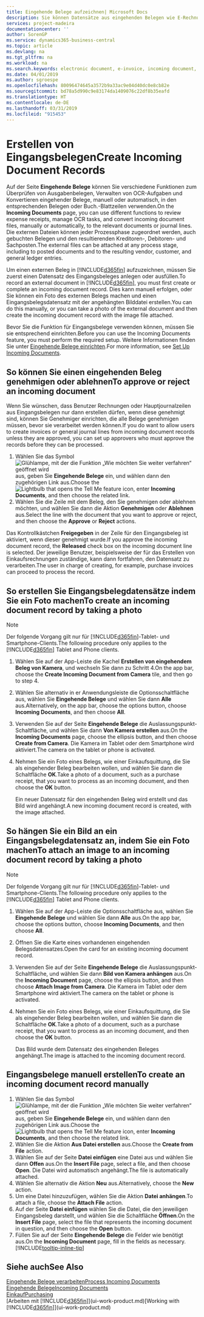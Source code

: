 ```yaml
---
title: Eingehende Belege aufzeichnen| Microsoft Docs
description: Sie können Datensätze aus eingehenden Belegen wie E-Rechnungen erstellenn und OCR-Aufgaben, eCommerce und Belegaustausch verwalten.
services: project-madeira
documentationcenter: ''
author: SorenGP
ms.service: dynamics365-business-central
ms.topic: article
ms.devlang: na
ms.tgt_pltfrm: na
ms.workload: na
ms.search.keywords: electronic document, e-invoice, incoming document, OCR, ecommerce, document exchange, import invoice
ms.date: 04/01/2019
ms.author: sgroespe
ms.openlocfilehash: 80096474645a3572b9a33ac9e04d40dc0e8cb82e
ms.sourcegitcommit: bd78a5d990c9e83174da1409076c22df8b35eafd
ms.translationtype: HT
ms.contentlocale: de-DE
ms.lasthandoff: 03/31/2019
ms.locfileid: "915453"
---
```

# <a name="create-incoming-document-records"></a><span data-ttu-id="6b866-103">Erstellen von Eingangsbelegen</span><span class="sxs-lookup"><span data-stu-id="6b866-103">Create Incoming Document Records</span></span>
<span data-ttu-id="6b866-104">Auf der Seite **Eingehende Belege** können Sie verschiedene Funktionen zum Überprüfen von Ausgabenbelegen, Verwalten von OCR-Aufgaben und Konvertieren eingehender Belege, manuell oder automatisch, in den entsprechenden Belegen oder Buch.-Blattzeilen verwenden.</span><span class="sxs-lookup"><span data-stu-id="6b866-104">On the **Incoming Documents** page, you can use different functions to review expense receipts, manage OCR tasks, and convert incoming document files, manually or automatically, to the relevant documents or journal lines.</span></span> <span data-ttu-id="6b866-105">Die externen Dateien können jeder Prozessphase zugeordnet werden, auch gebuchten Belegen und den resultierenden Kreditoren-, Debitoren- und Sachposten.</span><span class="sxs-lookup"><span data-stu-id="6b866-105">The external files can be attached at any process stage, including to posted documents and to the resulting vendor, customer, and general ledger entries.</span></span>

<span data-ttu-id="6b866-106">Um einen externen Beleg in [!INCLUDE[d365fin](includes/d365fin_md.md)] aufzuzeichnen, müssen Sie zuerst einen Datensatz des Eingangsbeleges anlegen oder ausfüllen.</span><span class="sxs-lookup"><span data-stu-id="6b866-106">To record an external document in [!INCLUDE[d365fin](includes/d365fin_md.md)], you must first create or complete an incoming document record.</span></span> <span data-ttu-id="6b866-107">Dies kann manuell erfolgen, oder Sie können ein Foto des externen Belegs machen und einen Eingangsbelegsdatensatz mit der angehängten Bilddatei erstellen.</span><span class="sxs-lookup"><span data-stu-id="6b866-107">You can do this manually, or you can take a photo of the external document and then create the incoming document record with the image file attached.</span></span>

<span data-ttu-id="6b866-108">Bevor Sie die Funktion für Eingangsbelege verwenden können, müssen Sie sie entsprechend einrichten.</span><span class="sxs-lookup"><span data-stu-id="6b866-108">Before you can use the Incoming Documents feature, you must perform the required setup.</span></span> <span data-ttu-id="6b866-109">Weitere Informationen finden Sie unter [Eingehende Belege einrichten](across-how-setup-income-documents.md).</span><span class="sxs-lookup"><span data-stu-id="6b866-109">For more information, see [Set Up Incoming Documents](across-how-setup-income-documents.md).</span></span>

## <a name="to-approve-or-reject-an-incoming-document"></a><span data-ttu-id="6b866-110">So können Sie einen eingehenden Beleg genehmigen oder ablehnen</span><span class="sxs-lookup"><span data-stu-id="6b866-110">To approve or reject an incoming document</span></span>
<span data-ttu-id="6b866-111">Wenn Sie wünschen, dass Benutzer Rechnungen oder Hauptjournalzeilen aus Eingangsbelegen nur dann erstellen dürfen, wenn diese genehmigt sind, können Sie Genehmiger einrichten, die alle Belege genehmigen müssen, bevor sie verarbeitet werden können.</span><span class="sxs-lookup"><span data-stu-id="6b866-111">If you do want to allow users to create invoices or general journal lines from incoming document records unless they are approved, you can set up approvers who must approve the records before they can be processed.</span></span>

1. <span data-ttu-id="6b866-112">Wählen Sie das Symbol ![Glühlampe, mit der die Funktion „Wie möchten Sie weiter verfahren“ geöffnet wird](media/ui-search/search_small.png "Wie möchten Sie weiter verfahren?") aus, geben Sie **Eingehende Belege** ein, und wählen dann den zugehörigen Link aus.</span><span class="sxs-lookup"><span data-stu-id="6b866-112">Choose the ![Lightbulb that opens the Tell Me feature](media/ui-search/search_small.png "Tell me what you want to do") icon, enter **Incoming Documents**, and then choose the related link.</span></span>
2. <span data-ttu-id="6b866-113">Wählen Sie die Zeile mit dem Beleg, den Sie genehmigen oder ablehnen möchten, und wählen Sie dann die Aktion **Genehmigen** oder **Ablehnen** aus.</span><span class="sxs-lookup"><span data-stu-id="6b866-113">Select the line with the document that you want to approve or reject, and then choose the **Approve** or **Reject** actions.</span></span>

<span data-ttu-id="6b866-114">Das Kontrollkästchen **Freigegeben** in der Zeile für den Eingangsbeleg ist aktiviert, wenn dieser genehmigt wurde.</span><span class="sxs-lookup"><span data-stu-id="6b866-114">If you approve the incoming document record, the **Released** check box on the incoming document line is selected.</span></span> <span data-ttu-id="6b866-115">Der jeweilige Benutzer, beispielsweise der für das Erstellen von Einkaufsrechnungen zuständige, kann dann fortfahren, den Datensatz zu verarbeiten.</span><span class="sxs-lookup"><span data-stu-id="6b866-115">The user in charge of creating, for example, purchase invoices can proceed to process the record.</span></span>

## <a name="to-create-an-incoming-document-record-by-taking-a-photo"></a><span data-ttu-id="6b866-116">So erstellen Sie Eingangsbelegdatensätze indem Sie ein Foto machen</span><span class="sxs-lookup"><span data-stu-id="6b866-116">To create an incoming document record by taking a photo</span></span>
> [!NOTE]  
>   <span data-ttu-id="6b866-117">Der folgende Vorgang gilt nur für [!INCLUDE[d365fin](includes/d365fin_md.md)]-Tablet- und Smartphone-Clients.</span><span class="sxs-lookup"><span data-stu-id="6b866-117">The following procedure only applies to the [!INCLUDE[d365fin](includes/d365fin_md.md)] Tablet and Phone clients.</span></span>

1. <span data-ttu-id="6b866-118">Wählen Sie auf der App-Leiste die Kachel **Erstellen von eingehendem Beleg von Kamera**, und wechseln Sie dann zu Schritt 4.</span><span class="sxs-lookup"><span data-stu-id="6b866-118">On the app bar, choose the **Create Incoming Document from Camera** tile, and then go to step 4.</span></span>
2. <span data-ttu-id="6b866-119">Wählen Sie alternativ in er Anwendungsleiste die Optionsschaltfläche aus, wählen Sie **Eingehende Belege** und wählen Sie dann **Alle** aus.</span><span class="sxs-lookup"><span data-stu-id="6b866-119">Alternatively, on the app bar, choose the options button, choose **Incoming Documents**, and then choose **All**.</span></span>
3. <span data-ttu-id="6b866-120">Verwenden Sie auf der Seite **Eingehende Belege** die Auslassungspunkt-Schaltfläche, und wählen Sie dann **Von Kamera erstellen** aus.</span><span class="sxs-lookup"><span data-stu-id="6b866-120">On the **Incoming Documents** page, choose the ellipsis button, and then choose **Create from Camera**.</span></span> <span data-ttu-id="6b866-121">Die Kamera im Tablet oder dem Smartphone wird aktiviert.</span><span class="sxs-lookup"><span data-stu-id="6b866-121">The camera on the tablet or phone is activated.</span></span>
4. <span data-ttu-id="6b866-122">Nehmen Sie ein Foto eines Belegs, wie einer Einkaufsquittung, die Sie als eingehender Beleg bearbeiten wollen, und wählen Sie dann die Schaltfläche **OK**.</span><span class="sxs-lookup"><span data-stu-id="6b866-122">Take a photo of a document, such as a purchase receipt, that you want to process as an incoming document, and then choose the **OK** button.</span></span>

    <span data-ttu-id="6b866-123">Ein neuer Datensatz für den eingehenden Beleg wird erstellt und das Bild wird angehängt.</span><span class="sxs-lookup"><span data-stu-id="6b866-123">A new incoming document record is created, with the image attached.</span></span>

## <a name="to-attach-an-image-to-an-incoming-document-record-by-taking-a-photo"></a><span data-ttu-id="6b866-124">So hängen Sie ein Bild an ein Eingangsbelegdatensatz an, indem Sie ein Foto machen</span><span class="sxs-lookup"><span data-stu-id="6b866-124">To attach an image to an incoming document record by taking a photo</span></span>
> [!NOTE]  
>   <span data-ttu-id="6b866-125">Der folgende Vorgang gilt nur für [!INCLUDE[d365fin](includes/d365fin_md.md)]-Tablet- und Smartphone-Clients.</span><span class="sxs-lookup"><span data-stu-id="6b866-125">The following procedure only applies to the [!INCLUDE[d365fin](includes/d365fin_md.md)] Tablet and Phone clients.</span></span>

1. <span data-ttu-id="6b866-126">Wählen Sie auf der App-Leiste die Optionsschaltfläche aus, wählen Sie **Eingehende Belege** und wählen Sie dann **Alle** aus.</span><span class="sxs-lookup"><span data-stu-id="6b866-126">On the app bar, choose the options button, choose **Incoming Documents**, and then choose **All**.</span></span>
2. <span data-ttu-id="6b866-127">Öffnen Sie die Karte eines vorhandenen eingehenden Belegsdatensatzes.</span><span class="sxs-lookup"><span data-stu-id="6b866-127">Open the card for an existing incoming document record.</span></span>
3. <span data-ttu-id="6b866-128">Verwenden Sie auf der Seite **Eingehende Belege** die Auslassungspunkt-Schaltfläche, und wählen Sie dann **Bild von Kamera anhängen** aus.</span><span class="sxs-lookup"><span data-stu-id="6b866-128">On the **Incoming Document** page, choose the ellipsis button, and then choose **Attach Image from Camera**.</span></span> <span data-ttu-id="6b866-129">Die Kamera im Tablet oder dem Smartphone wird aktiviert.</span><span class="sxs-lookup"><span data-stu-id="6b866-129">The camera on the tablet or phone is activated.</span></span>
4. <span data-ttu-id="6b866-130">Nehmen Sie ein Foto eines Belegs, wie einer Einkaufsquittung, die Sie als eingehender Beleg bearbeiten wollen, und wählen Sie dann die Schaltfläche **OK**.</span><span class="sxs-lookup"><span data-stu-id="6b866-130">Take a photo of a document, such as a purchase receipt, that you want to process as an incoming document, and then choose the **OK** button.</span></span>

    <span data-ttu-id="6b866-131">Das Bild wurde dem Datensatz des eingehenden Beleges angehängt.</span><span class="sxs-lookup"><span data-stu-id="6b866-131">The image is attached to the incoming document record.</span></span>

## <a name="to-create-an-incoming-document-record-manually"></a><span data-ttu-id="6b866-132">Eingangsbelege manuell erstellen</span><span class="sxs-lookup"><span data-stu-id="6b866-132">To create an incoming document record manually</span></span>
1. <span data-ttu-id="6b866-133">Wählen Sie das Symbol ![Glühlampe, mit der die Funktion „Wie möchten Sie weiter verfahren“ geöffnet wird](media/ui-search/search_small.png "Wie möchten Sie weiter verfahren?") aus, geben Sie **Eingehende Belege** ein, und wählen dann den zugehörigen Link aus.</span><span class="sxs-lookup"><span data-stu-id="6b866-133">Choose the ![Lightbulb that opens the Tell Me feature](media/ui-search/search_small.png "Tell me what you want to do") icon, enter **Incoming Documents**, and then choose the related link.</span></span>
2. <span data-ttu-id="6b866-134">Wählen Sie die Aktion **Aus Datei erstellen** aus.</span><span class="sxs-lookup"><span data-stu-id="6b866-134">Choose the **Create from File** action.</span></span>  
3. <span data-ttu-id="6b866-135">Wählen Sie auf der Seite **Datei einfügen** eine Datei aus und wählen Sie dann **Offen** aus.</span><span class="sxs-lookup"><span data-stu-id="6b866-135">On the **Insert File** page, select a file, and then choose **Open**.</span></span> <span data-ttu-id="6b866-136">Die Datei wird automatisch angehängt.</span><span class="sxs-lookup"><span data-stu-id="6b866-136">The file is automatically attached.</span></span>
4. <span data-ttu-id="6b866-137">Wählen Sie alternativ die Aktion **Neu** aus.</span><span class="sxs-lookup"><span data-stu-id="6b866-137">Alternatively, choose the **New** action.</span></span>
5. <span data-ttu-id="6b866-138">Um eine Datei hinzuzufügen, wählen Sie die Aktion **Datei anhängen**.</span><span class="sxs-lookup"><span data-stu-id="6b866-138">To attach a file, choose the **Attach File** action.</span></span>
6. <span data-ttu-id="6b866-139">Auf der Seite **Datei einfügen** wählen Sie die Datei, die den jeweiligen Eingangsbeleg darstellt, und wählen Sie die Schaltfläche **Öffnen**.</span><span class="sxs-lookup"><span data-stu-id="6b866-139">On the **Insert File** page, select the file that represents the incoming document in question, and then choose the **Open** button.</span></span>
7. <span data-ttu-id="6b866-140">Füllen Sie auf der Seite **Eingehende Belege** die Felder wie benötigt aus.</span><span class="sxs-lookup"><span data-stu-id="6b866-140">On the **Incoming Document** page, fill in the fields as necessary.</span></span> [!INCLUDE[tooltip-inline-tip](includes/tooltip-inline-tip_md.md)]

## <a name="see-also"></a><span data-ttu-id="6b866-141">Siehe auch</span><span class="sxs-lookup"><span data-stu-id="6b866-141">See Also</span></span>
[<span data-ttu-id="6b866-142">Eingehende Belege verarbeiten</span><span class="sxs-lookup"><span data-stu-id="6b866-142">Process Incoming Documents</span></span>](across-process-income-documents.md)  
[<span data-ttu-id="6b866-143">Eingehende Belege</span><span class="sxs-lookup"><span data-stu-id="6b866-143">Incoming Documents</span></span>](across-income-documents.md)  
[<span data-ttu-id="6b866-144">Einkauf</span><span class="sxs-lookup"><span data-stu-id="6b866-144">Purchasing</span></span>](purchasing-manage-purchasing.md)  
<span data-ttu-id="6b866-145">[Arbeiten mit [!INCLUDE[d365fin](includes/d365fin_md.md)]](ui-work-product.md)</span><span class="sxs-lookup"><span data-stu-id="6b866-145">[Working with [!INCLUDE[d365fin](includes/d365fin_md.md)]](ui-work-product.md)</span></span>
